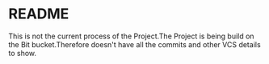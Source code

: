 # README
This is not the current process of the Project.The Project is being build on the Bit bucket.Therefore doesn't have all the commits and other VCS details to show.
